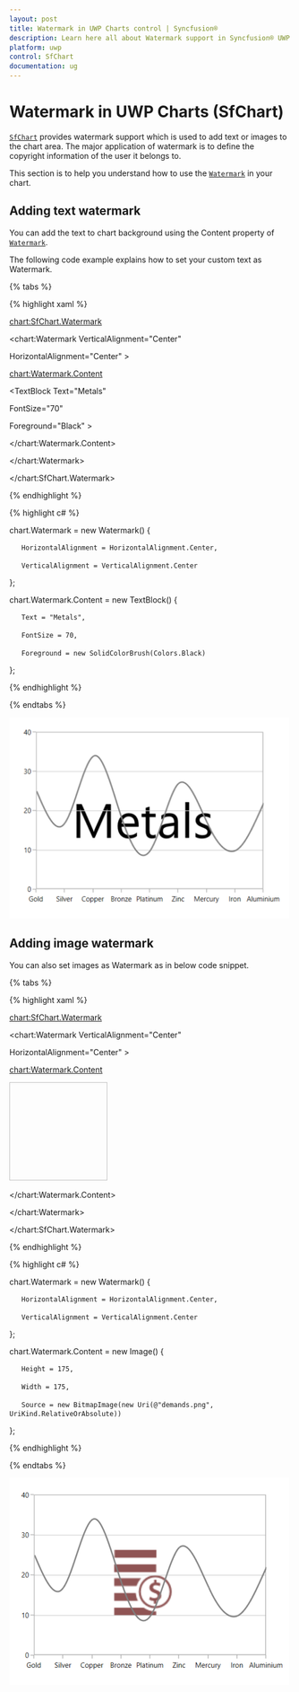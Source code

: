 ```yaml
---
layout: post
title: Watermark in UWP Charts control | Syncfusion®
description: Learn here all about Watermark support in Syncfusion® UWP Charts (SfChart) control and more.
platform: uwp
control: SfChart
documentation: ug
---
```

# Watermark in UWP Charts (SfChart)

[`SfChart`](https://help.syncfusion.com/cr/uwp/Syncfusion.UI.Xaml.Charts.SfChart.html) provides watermark support which is used to add text or images to the chart area. The major application of watermark is to define the copyright information of the user it belongs to.

This section is to help you understand how to use the [`Watermark`](https://help.syncfusion.com/cr/uwp/Syncfusion.UI.Xaml.Charts.Watermark.html) in your chart.

## Adding text watermark

You can add the text to chart background using the Content property of [`Watermark`](https://help.syncfusion.com/cr/uwp/Syncfusion.UI.Xaml.Charts.SfChart.html#Syncfusion_UI_Xaml_Charts_SfChart_Watermark).

The following code example explains how to set your custom text as Watermark.

{% tabs %}

{% highlight xaml %}

<chart:SfChart.Watermark>

<chart:Watermark VerticalAlignment="Center"         

HorizontalAlignment="Center" >

<chart:Watermark.Content>

<TextBlock Text="Metals"  

FontSize="70"

Foreground="Black" >

</TextBlock>

</chart:Watermark.Content>

</chart:Watermark>

</chart:SfChart.Watermark>

{% endhighlight %}

{% highlight c# %}

chart.Watermark = new Watermark()
{

       HorizontalAlignment = HorizontalAlignment.Center,

       VerticalAlignment = VerticalAlignment.Center

};

chart.Watermark.Content = new TextBlock()
{

       Text = "Metals",

       FontSize = 70,

       Foreground = new SolidColorBrush(Colors.Black)

};

{% endhighlight %}

{% endtabs %}

![Text watermark support in UWP Chart](Watermark_images/Watermark_1.png)

## Adding image watermark

You can also set images as Watermark as in below code snippet.

{% tabs %}

{% highlight xaml %}

<chart:SfChart.Watermark>

<chart:Watermark VerticalAlignment="Center"               

HorizontalAlignment="Center" >

<chart:Watermark.Content>

<Image Source="demands.png" Height="175" Width="175"/>

</chart:Watermark.Content>

</chart:Watermark>

</chart:SfChart.Watermark>

{% endhighlight %}

{% highlight c# %}

chart.Watermark = new Watermark()
{

       HorizontalAlignment = HorizontalAlignment.Center,

       VerticalAlignment = VerticalAlignment.Center

};

chart.Watermark.Content = new Image()
{

       Height = 175,

       Width = 175,

       Source = new BitmapImage(new Uri(@"demands.png", UriKind.RelativeOrAbsolute))

};


{% endhighlight %}

{% endtabs %}

![Image watermark support in UWP Chart](Watermark_images/Watermark_2.png)


